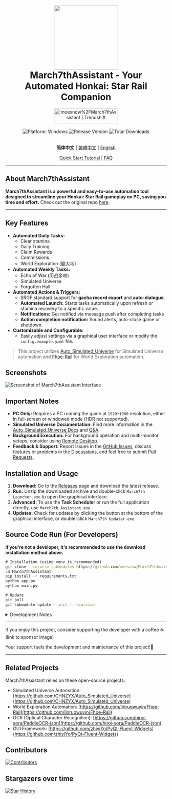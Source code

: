 <div align="center">
  <h1 align="center">
    <img src="./assets/screenshot/March7th.png" width="200">
    <br/>
    March7thAssistant - Your Automated Honkai: Star Rail Companion
  </h1>
  <a href="https://trendshift.io/repositories/3892" target="_blank"><img src="https://trendshift.io/api/badge/repositories/3892" alt="moesnow%2FMarch7thAssistant | Trendshift" style="width: 200px; height: 46px;" width="250" height="46"/></a>
</div>

<br/>

<div align="center">
  <img alt="Platform: Windows" src="https://img.shields.io/badge/platform-Windows-blue?style=flat-square&color=4096d8" />
  <img alt="Release Version" src="https://img.shields.io/github/v/release/moesnow/March7thAssistant?style=flat-square&color=f18cb9" />
  <img alt="Total Downloads" src="https://img.shields.io/github/downloads/moesnow/March7thAssistant/total?style=flat-square&color=4096d8" />
</div>

<br/>

<div align="center">

**简体中文** | [繁體中文](./README_TW.md) | [English](./README_EN.md)

[Quick Start Tutorial](https://m7a.top/#/assets/docs/Tutorial) | [FAQ](https://m7a.top/#/assets/docs/FAQ)

</div>

---

## About March7thAssistant

**March7thAssistant is a powerful and easy-to-use automation tool designed to streamline your Honkai: Star Rail gameplay on PC, saving you time and effort.** Check out the original repo [here](https://github.com/moesnow/March7thAssistant).

---

## Key Features

*   **Automated Daily Tasks:**
    *   Clear stamina
    *   Daily Training
    *   Claim Rewards
    *   Commissions
    *   World Exploration (锄大地)
*   **Automated Weekly Tasks:**
    *   Echo of War (历战余响)
    *   Simulated Universe
    *   Forgotten Hall
*   **Automated Actions & Triggers:**
    *   SRGF standard support for **gacha record export** and **auto-dialogue**.
    *   **Automated Launch:** Starts tasks automatically upon refresh or stamina recovery to a specific value.
    *   **Notifications:** Get notified via message push after completing tasks
    *   **Action completion notification:** Sound alerts, auto-close game or shutdown.
*   **Customizable and Configurable:**
    *   Easily adjust settings via a graphical user interface or modify the `config.example.yaml` file.

>   This project utilizes [Auto_Simulated_Universe](https://github.com/CHNZYX/Auto_Simulated_Universe) for Simulated Universe automation and [Fhoe-Rail](https://github.com/linruowuyin/Fhoe-Rail) for World Exploration automation.

## Screenshots

![Screenshot of March7thAssistant Interface](assets/screenshot/README.png)

## Important Notes

*   **PC Only:**  Requires a PC running the game at `1920*1080` resolution, either in full-screen or windowed mode (HDR not supported).
*   **Simulated Universe Documentation:** Find more information in the [Auto_Simulated_Universe Docs](https://github.com/Night-stars-1/Auto_Simulated_Universe_Docs/blob/docs/docs/guide/index.md) and [Q&A](https://github.com/Night-stars-1/Auto_Simulated_Universe_Docs/blob/docs/docs/guide/qa.md).
*   **Background Execution:**  For background operation and multi-monitor setups, consider using [Remote Desktop](https://m7a.top/#/assets/docs/Background).
*   **Feedback & Support:** Report issues in the [GitHub Issues](https://github.com/moesnow/March7thAssistant/issues), discuss features or problems in the [Discussions](https://github.com/moesnow/March7thAssistant/discussions), and feel free to submit [Pull Requests](https://github.com/moesnow/March7thAssistant/pulls).

## Installation and Usage

1.  **Download:**  Go to the [Releases](https://github.com/moesnow/March7thAssistant/releases/latest) page and download the latest release.
2.  **Run:** Unzip the downloaded archive and double-click `March7th Launcher.exe` to open the graphical interface.
3.  **Advanced:** To use the **Task Scheduler** or run the full application directly, use `March7th Assistant.exe`.
4.  **Updates:** Check for updates by clicking the button at the bottom of the graphical interface, or double-click `March7th Updater.exe`.

## Source Code Run (For Developers)

**If you're not a developer, it's recommended to use the download installation method above.**

```cmd
# Installation (using venv is recommended)
git clone --recurse-submodules https://github.com/moesnow/March7thAssistant
cd March7thAssistant
pip install -r requirements.txt
python app.py
python main.py

# Update
git pull
git submodule update --init --recursive
```

<details>
<summary>Development Notes</summary>

Use the capture screenshot function in the helper toolbox to get crop parameters.

You can run `python main.py` with arguments such as `fight/universe/forgottenhall`.

</details>

---

If you enjoy this project, consider supporting the developer with a coffee ☕ (link to sponsor image)

Your support fuels the development and maintenance of this project!🚀

---

## Related Projects

March7thAssistant relies on these open-source projects:

*   Simulated Universe Automation: [https://github.com/CHNZYX/Auto_Simulated_Universe](https://github.com/CHNZYX/Auto_Simulated_Universe)
*   World Exploration Automation: [https://github.com/linruowuyin/Fhoe-Rail](https://github.com/linruowuyin/Fhoe-Rail)
*   OCR (Optical Character Recognition): [https://github.com/hiroi-sora/PaddleOCR-json](https://github.com/hiroi-sora/PaddleOCR-json)
*   GUI Framework: [https://github.com/zhiyiYo/PyQt-Fluent-Widgets](https://github.com/zhiyiYo/PyQt-Fluent-Widgets)

## Contributors

<a href="https://github.com/moesnow/March7thAssistant/graphs/contributors">
  <img src="https://contrib.rocks/image?repo=moesnow/March7thAssistant" alt="Contributors" />
</a>

## Stargazers over time

[![Star History](https://starchart.cc/moesnow/March7thAssistant.svg?variant=adaptive)](https://starchart.cc/moesnow/March7thAssistant)